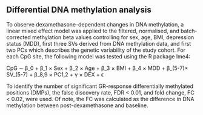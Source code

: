 ## Differential DNA methylation analysis

To observe dexamethasone-dependent changes in DNA methylation, a linear mixed effect model was applied to the filtered, normalised, and batch-corrected methylation beta values controlling for sex, age, BMI, depression status (MDD), first three SVs derived from DNA methylation data, and first two PCs which describes the genetic variability of the study cohort. For each CpG site, the following model was tested using the R package lme4: 

CpG ∼ β_0 + β_1 × Sex + β_2 × Age + β_3 × BMI + β_4 × MDD + β_(5-7)× SV_(5-7) + β_8,9 × PC1,2 + γ × DEX + ϵ

To identify the number of significant GR-response differentially methylated positions (DMPs), the false discovery rate, FDR < 0.01, and fold change, FC < 0.02, were used. Of note, the FC was calculated as the difference in DNA methylation between post-dexamethasone and baseline.
